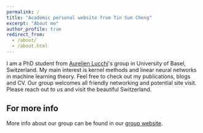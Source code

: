 ```yaml
---
permalink: /
title: "Academic personal website from Tin Sum Cheng"
excerpt: "About me"
author_profile: true
redirect_from: 
  - /about/
  - /about.html
---
```


I am a PhD student from [Aurelien Lucchi](https://omls.dmi.unibas.ch/en/persons/aurelien-lucchi/)'s group in University of Basel, Switzerland. My main interest is kernel methods and linear neural networks in machine learning theory. Feel free to check out my publications, blogs and CV. Our group welcomes all friendly networking and potential site visit. Please reach out to us and visit the beautiful Switzerland.


For more info
------
More info about our group can be found in our [group website](https://omls.dmi.unibas.ch/en/). 
